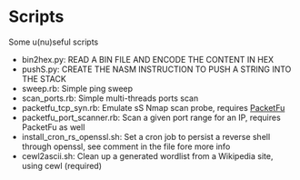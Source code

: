# Scripts
Some u(nu)seful scripts<br>
- bin2hex.py: READ A BIN FILE AND ENCODE THE CONTENT IN HEX<br>
- pushS.py: CREATE THE NASM INSTRUCTION TO PUSH A STRING INTO THE STACK
- sweep.rb: Simple ping sweep
- scan_ports.rb: Simple multi-threads ports scan
- packetfu_tcp_syn.rb: Emulate sS Nmap scan probe, requires <a href="https://github.com/packetfu/packetfu">PacketFu</a>
- packetfu_port_scanner.rb: Scan a given port range for an IP, requires PacketFu as well
- install_cron_rs_openssl.sh: Set a cron job to persist a reverse shell through openssl, see comment in the file fore more info
- cewl2ascii.sh: Clean up a generated wordlist from a Wikipedia site, using cewl (required)
